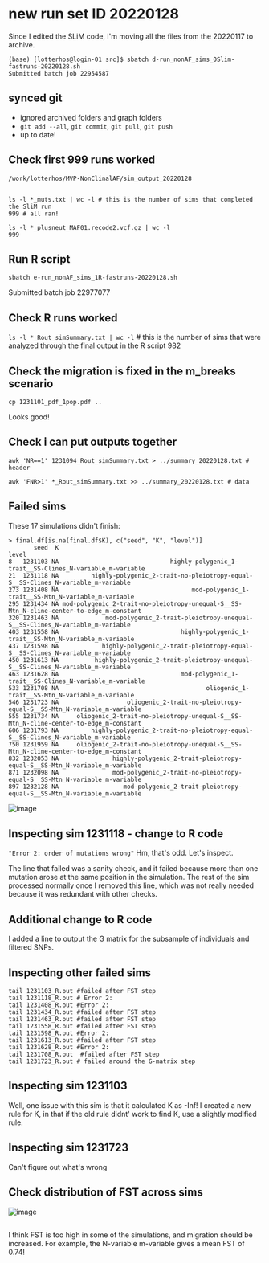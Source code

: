 

# new run set ID 20220128

Since I edited the SLiM code, I'm moving all the files from the 20220117 to archive.

```
(base) [lotterhos@login-01 src]$ sbatch d-run_nonAF_sims_0Slim-fastruns-20220128.sh
Submitted batch job 22954587
```

## synced git
- ignored archived folders and graph folders
- `git add --all`, `git commit`, `git pull`, `git push`
- up to date!

## Check first 999 runs worked
```
/work/lotterhos/MVP-NonClinalAF/sim_output_20220128


ls -l *_muts.txt | wc -l # this is the number of sims that completed the SliM run
999 # all ran!

ls -l *_plusneut_MAF01.recode2.vcf.gz | wc -l 
999
```

## Run R script
```
sbatch e-run_nonAF_sims_1R-fastruns-20220128.sh
```
Submitted batch job 22977077

## Check R runs worked

`ls -l *_Rout_simSummary.txt | wc -l` # this is the number of sims that were analyzed through the final output in the R script
982

## Check the migration is fixed in the m_breaks scenario
```
cp 1231101_pdf_1pop.pdf ..
```
Looks good!

## Check i can put outputs together
```
awk 'NR==1' 1231094_Rout_simSummary.txt > ../summary_20220128.txt # header

awk 'FNR>1' *_Rout_simSummary.txt >> ../summary_20220128.txt # data
```



## Failed sims

These 17 simulations didn't finish:
```
> final.df[is.na(final.df$K), c("seed", "K", "level")]
       seed  K                                                                                   level
8   1231103 NA                               highly-polygenic_1-trait__SS-Clines_N-variable_m-variable
21  1231118 NA         highly-polygenic_2-trait-no-pleiotropy-equal-S__SS-Clines_N-variable_m-variable
273 1231408 NA                                     mod-polygenic_1-trait__SS-Mtn_N-variable_m-variable
295 1231434 NA mod-polygenic_2-trait-no-pleiotropy-unequal-S__SS-Mtn_N-cline-center-to-edge_m-constant
320 1231463 NA             mod-polygenic_2-trait-pleiotropy-unequal-S__SS-Clines_N-variable_m-variable
403 1231558 NA                                  highly-polygenic_1-trait__SS-Mtn_N-variable_m-variable
437 1231598 NA            highly-polygenic_2-trait-pleiotropy-equal-S__SS-Clines_N-variable_m-variable
450 1231613 NA          highly-polygenic_2-trait-pleiotropy-unequal-S__SS-Clines_N-variable_m-variable
463 1231628 NA                                  mod-polygenic_1-trait__SS-Clines_N-variable_m-variable
533 1231708 NA                                         oliogenic_1-trait__SS-Mtn_N-variable_m-variable
546 1231723 NA                   oliogenic_2-trait-no-pleiotropy-equal-S__SS-Mtn_N-variable_m-variable
555 1231734 NA     oliogenic_2-trait-no-pleiotropy-unequal-S__SS-Mtn_N-cline-center-to-edge_m-constant
606 1231793 NA         highly-polygenic_2-trait-no-pleiotropy-equal-S__SS-Clines_N-variable_m-variable
750 1231959 NA     oliogenic_2-trait-no-pleiotropy-unequal-S__SS-Mtn_N-cline-center-to-edge_m-constant
832 1232053 NA               highly-polygenic_2-trait-pleiotropy-equal-S__SS-Mtn_N-variable_m-variable
871 1232098 NA               mod-polygenic_2-trait-no-pleiotropy-equal-S__SS-Mtn_N-variable_m-variable
897 1232128 NA                  mod-polygenic_2-trait-pleiotropy-equal-S__SS-Mtn_N-variable_m-variable
```


![image](https://user-images.githubusercontent.com/6870125/151760565-50d1db2d-fb47-481c-9bd4-17aa99b80841.png)


## Inspecting sim 1231118 - change to R code

`"Error 2: order of mutations wrong"`
Hm, that's odd. Let's inspect.

The line that failed was a sanity check, and it failed because more than one mutation arose at the same position in the simulation. The rest of the sim processed normally once I removed this line, which was not really needed because it was redundant with other checks.

## Additional change to R code

I added a line to output the G matrix for the subsample of individuals and filtered SNPs.

## Inspecting other failed sims
```
tail 1231103_R.out #failed after FST step
tail 1231118_R.out # Error 2:
tail 1231408_R.out #Error 2:
tail 1231434_R.out #failed after FST step
tail 1231463_R.out #failed after FST step
tail 1231558_R.out #failed after FST step
tail 1231598_R.out #Error 2:
tail 1231613_R.out #failed after FST step
tail 1231628_R.out #Error 2:
tail 1231708_R.out  #failed after FST step
tail 1231723_R.out # failed around the G-matrix step
```
## Inspecting sim 1231103
Well, one issue with this sim is that it calculated K as -Inf!
I created a new rule for K, in that if the old rule didnt' work to find K, use a slightly modified rule. 

## Inspecting sim 1231723

Can't figure out what's wrong

## Check distribution of FST across sims

![image](https://user-images.githubusercontent.com/6870125/151850821-6cb88f30-a859-4a3c-8590-506ed8a41a63.png)


## 
I think FST is too high in some of the simulations, and migration should be increased. For example, the N-variable m-variable gives a mean FST of 0.74!
